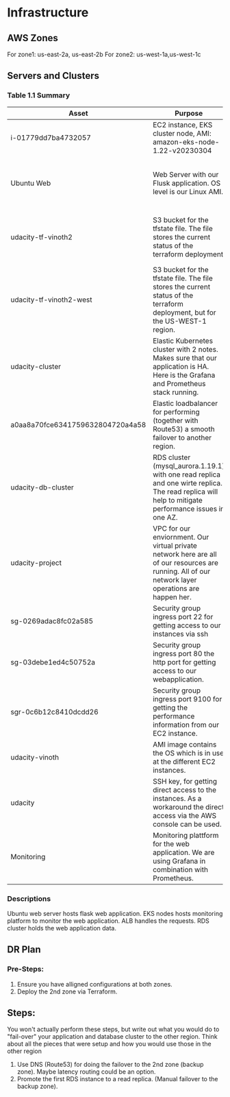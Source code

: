# Infrastructure

## AWS Zones
For zone1: us-east-2a, us-east-2b For zone2: us-west-1a,us-west-1c

## Servers and Clusters

### Table 1.1 Summary
| Asset                            | Purpose                                                                                                                                             | Size           | Qty | DR                                                                   |
|----------------------------------|-----------------------------------------------------------------------------------------------------------------------------------------------------|----------------|-----|----------------------------------------------------------------------|
| i-01779dd7ba4732057              | EC2 instance, EKS cluster node, AMI: amazon-eks-node-1.22-v20230304                                                                                 | t3 medium      | 1   | Yes, has to be replicated. Runs in a single AZ.                      |
| Ubuntu Web                       | Web Server with our Flusk application. OS level is our Linux AMI.                                                                                   | t3 micro       | 1   | Yes, has to be replicated (our webserver) Runs in a single AZ.       |
| udacity-tf-vinoth2               | S3 bucket for the tfstate file. The file stores the current status of the terraform deployment                                                      | S3             | 1   | Yes for storing the tfstate, re-create S3 store, Runs in a single AZ |
| udacity-tf-vinoth2-west          | S3 bucket for the tfstate file. The file stores the current status of the terraform deployment, but for the US-WEST-1 region.                       | S3             | 1   | Yes for storing the tfstate, re-create S3 store, Runs in a single AZ |
| udacity-cluster                  | Elastic Kubernetes cluster with 2 notes. Makes sure that our application is HA. Here is the Grafana and Prometheus stack running.                   | EKS cluster    | 1   | Yes for serving the requests, Runs in a single AZ                    |
| a0aa8a70fce6341759632804720a4a58 | Elastic loadbalancer for performing (together with Route53) a smooth failover to another region.                                                    | ALB            | 1   | Yes for serving the requests, Runs in a single AZ                    |
| udacity-db-cluster               | RDS cluster (mysql_aurora.1.19.1) with one read replica and one wirte replica. The read replica will help to mitigate performance issues in one AZ. | db.t2.small    | 1   | Yes otherwise we cannot store data into our db, multi AZ.            |
| udacity-project                  | VPC for our enviornment. Our virtual private network here are all of our resources are running. All of our network layer operations are happen her. | VPC            | 1   | No, will be recreated after redeployment                             |
| sg-0269adac8fc02a585             | Security group ingress port 22 for getting access to our instances via ssh                                                                          | Security group | 1   | Yes, we need this for SSH access                                     |
| sg-03debe1ed4c50752a             | Security group ingress port 80 the http port for getting access to our webapplication.                                                              | Security group | 1   | Yes, we need this for the HTTPD server                               |
| sgr-0c6b12c8410dcdd26            | Security group ingress port 9100 for getting the performance information from our EC2 instance.                                                     | Security group | 1   | Yes, we need this for the Flusk client at the EC2 instance.          |
| udacity-vinoth                   | AMI image contains the OS which is in use at the different EC2 instances.                                                                           | AMI            | 1   | Yes, this is the baseline for our Linux instances.                   |
| udacity                          | SSH key, for getting direct access to the instances. As a workaround the direct access via the AWS console can be used.                             | N/A            | 1   | SSH key for the instances.                                           |
| Monitoring                       | Monitoring plattform for the web application. We are using Grafana in combination with Prometheus.                                                  | N/A            | 1   | Yes, we need this also in our backup zone.                           |

### Descriptions
Ubuntu web server hosts flask web application.
EKS nodes hosts monitoring platform to monitor the web application.
ALB handles the requests.
RDS cluster holds the web application data.

## DR Plan
### Pre-Steps:
1. Ensure you have alligned configurations at both zones.
2. Deploy the 2nd zone via Terraform.

## Steps:
You won't actually perform these steps, but write out what you would do to "fail-over" your application and database cluster to the other region. Think about all the pieces that were setup and how you would use those in the other region
1. Use DNS (Route53) for doing the failover to the 2nd zone (backup zone). Maybe latency routing could be an option.
2. Promote the first RDS instance to a read replica. (Manual failover to the backup zone).